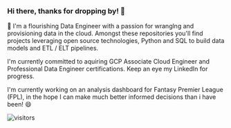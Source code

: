 ### Hi there, thanks for dropping by! 👋

🌱 I'm a flourishing Data Engineer with a passion for wranglng and provisioning data in the cloud.
Amongst these repositories you'll find projects leveraging open source technologies, Python and SQL to build data models and ETL / ELT pipelines.

I'm currently committed to aquiring GCP Associate Cloud Engineer and Professional Data Engineer certifications. Keep an eye my LinkedIn for progress.

I'm currently working on an analysis dashboard for Fantasy Premier League (FPL), in the hope I can make much better informed decisions than i have been! 😄


![visitors](https://visitor-badge.glitch.me/badge?page_id=mrbena.mrbena&left_color=green&right_color=red)

<!--
**MrBenA/mrbena** is a ✨ _special_ ✨ repository because its `README.md` (this file) appears on your GitHub profile.

Here are some ideas to get you started:

- 🔭 I’m currently working on ...
- 🌱 I’m currently learning ...
- 👯 I’m looking to collaborate on ...
- 🤔 I’m looking for help with ...
- 💬 Ask me about ...
- 📫 How to reach me: ...
- 😄 Pronouns: ...
- ⚡ Fun fact: ...
-->
